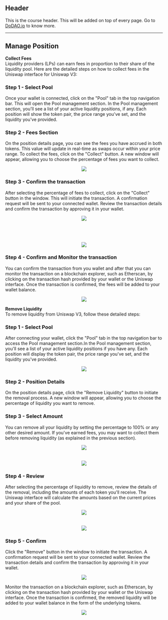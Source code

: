 ## Header
This is the course header. This will be added on top of every page. Go to [DoDAO.io](https://www.dodao.io) to know more.

 ---
 
 ## Manage Position
 
 **Collect Fees**        
Liquidity providers (LPs) can earn fees in proportion to their share of the liquidity pool. Here are the detailed steps on how to collect fees in the Uniswap interface for Uniswap V3:

### Step 1 - Select Pool
Once your wallet is connected, click on the "Pool" tab in the top navigation bar. This will open the Pool management section. In the Pool management section, you'll see a list of your active liquidity positions, if any. Each position will show the token pair, the price range you've set, and the liquidity you've provided.

### Step 2 - Fees Section
On the position details page, you can see the fees you have accrued in both tokens. This value will update in real-time as swaps occur within your price range. To collect the fees, click on the "Collect" button. A new window will appear, allowing you to choose the percentage of fees you want to collect. 

<div align="center">
<img style="max-height:500px" src="https://d31h13bdjwgzxs.cloudfront.net/academy/uniswap-eth-1/Course/dodao-course-template/manage-position/1682952846888_collect_fees_1.jpg"/>
</div>

### Step 3 - Confirm the transaction
After selecting the percentage of fees to collect, click on the "Collect" button in the window. This will initiate the transaction. A confirmation request will be sent to your connected wallet. Review the transaction details and confirm the transaction by approving it in your wallet.


<div align="center">
<img style="max-height:500px" src="https://d31h13bdjwgzxs.cloudfront.net/academy/uniswap-eth-1/Course/dodao-course-template/manage-position/1682953104362_collect_fees_2.jpg"/>
</div>

<br/>
<br/>
<br/>
<br/>

<div align="center">
<img style="max-height:500px" src="https://d31h13bdjwgzxs.cloudfront.net/academy/uniswap-eth-1/Course/dodao-course-template/manage-position/1682953129191_collect_fees_3.jpg"/>
</div>

### Step 4 - Confirm and Monitor the transaction
You can confirm the transaction from you wallet and after that you can monitor the transaction on a blockchain explorer, such as Etherscan, by clicking on the transaction hash provided by your wallet or the Uniswap interface. Once the transaction is confirmed, the fees will be added to your wallet balance.

<div align="center">
<img style="max-height:500px" src="https://d31h13bdjwgzxs.cloudfront.net/academy/uniswap-eth-1/Course/dodao-course-template/manage-position/1682953151275_collect_fees_4.jpg"/>
</div>
 
 **Remove Liquidity**        
To remove liquidity from Uniswap V3, follow these detailed steps:

### Step 1 - Select Pool
After connecting your wallet, click the "Pool" tab in the top navigation bar to access the Pool management section.In the Pool management section, you'll see a list of your active liquidity positions if you have any. Each position will display the token pair, the price range you've set, and the liquidity you've provided.

<div align="center">
<img style="max-height:500px" src="https://d31h13bdjwgzxs.cloudfront.net/academy/uniswap-eth-1/Course/dodao-course-template/manage-position/1682954660990_remove_position_1.jpg"/>
</div>

### Step 2 - Position Details
On the position details page, click the "Remove Liquidity" button to initiate the removal process. A new window will appear, allowing you to choose the percentage of liquidity you want to remove.

### Step 3 - Select Amount
You can remove all your liquidity by setting the percentage to 100% or any other desired amount. If you've earned fees, you may want to collect them before removing liquidity (as explained in the previous section).

<div align="center">
<img style="max-height:500px" src="https://d31h13bdjwgzxs.cloudfront.net/academy/uniswap-eth-1/Course/dodao-course-template/manage-position/1682954669683_remove_position_2.jpg"/>
</div>


<br/>

<br/>

<div align="center">
<img style="max-height:500px" src="https://d31h13bdjwgzxs.cloudfront.net/academy/uniswap-eth-1/Course/dodao-course-template/manage-position/1682954686023_remove_position_4.jpg"/>
</div>

### Step 4 - Review
After selecting the percentage of liquidity to remove, review the details of the removal, including the amounts of each token you'll receive. The Uniswap interface will calculate the amounts based on the current prices and your share of the pool.

<div align="center">
<img style="max-height:500px" src="https://d31h13bdjwgzxs.cloudfront.net/academy/uniswap-eth-1/Course/dodao-course-template/manage-position/1682954686023_remove_position_4.jpg"/>
</div>


<br/>

<br/>

<div align="center">
<img style="max-height:500px" src="https://d31h13bdjwgzxs.cloudfront.net/academy/uniswap-eth-1/Course/dodao-course-template/manage-position/1682954693402_remove_position_5.jpg"/>
</div>

### Step 5 - Confirm
Click the "Remove" button in the window to initiate the transaction. A confirmation request will be sent to your connected wallet. Review the transaction details and confirm the transaction by approving it in your wallet.


<div align="center">
<img style="max-height:500px" src="https://d31h13bdjwgzxs.cloudfront.net/academy/uniswap-eth-1/Course/dodao-course-template/manage-position/1682954700302_remove_position_6.jpg"/>
</div>

Monitor the transaction on a blockchain explorer, such as Etherscan, by clicking on the transaction hash provided by your wallet or the Uniswap interface. Once the transaction is confirmed, the removed liquidity will be added to your wallet balance in the form of the underlying tokens.



<div align="center">
<img style="max-height:500px" src="https://d31h13bdjwgzxs.cloudfront.net/academy/uniswap-eth-1/Course/dodao-course-template/manage-position/1682954707084_remove_position_7.jpg"/>
</div> 
 
